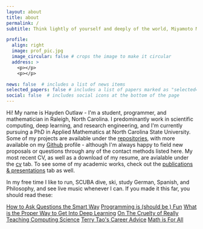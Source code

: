 ```yaml
---
layout: about
title: about
permalink: /
subtitle: Think lightly of yourself and deeply of the world, Miyamoto Musashi

profile:
  align: right
  image: prof_pic.jpg
  image_circular: false # crops the image to make it circular
  address: >
    <p></p>
    <p></p>

news: false  # includes a list of news items
selected_papers: false # includes a list of papers marked as "selected={true}"
social: false  # includes social icons at the bottom of the page
---
```


Hi! My name is Hayden Outlaw - I'm a student, programmer, and mathematician in Raleigh, North Carolina. I predominantly work in scientific computing, deep learning, and research engineering, and I'm currently pursuing a PhD in Applied Mathematics at North Carolina State University. Some of my projects are available under the [repositories](/repositories), with more available on my [Github](https://github.com/outlawhayden/) profile - although I'm always happy to field new proposals or questions through any of the contact methods listed here. My most recent CV, as well as a download of my resume, are avialable under the [cv](/cv) tab. To see some of my academic works, check out the [publications & presentations](/materials) tab as well.

In my free time I like to run, SCUBA dive, ski, study German, Spanish, and Philosophy, and see live music whenever I can. If you made it this far, you should read these:

[How to Ask Questions the Smart Way](http://www.catb.org/esr/faqs/smart-questions.html)
[Programming is (should be ) Fun](https://www.youtube.com/watch?v=2MYzvQ1v8Ww)
[What is the Proper Way to Get Into Deep Learning](https://news.ycombinator.com/item?id=32480009)
[On The Cruelty of Really Teaching Computing Science](https://www.cs.utexas.edu/~EWD/transcriptions/EWD10xx/EWD1036.html)
[Terry Tao's Career Advice](https://terrytao.wordpress.com/career-advice/)
[Math is For All](https://mathisforall.com/)